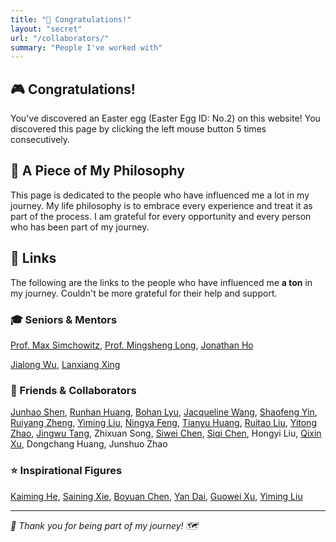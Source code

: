 ```yaml
---
title: "🎉 Congratulations!"
layout: "secret"
url: "/collaborators/"
summary: "People I've worked with"
---
```


## 🎮 Congratulations!

You've discovered an Easter egg (Easter Egg ID: No.2) on this website! You discovered this page by clicking the left mouse button 5 times consecutively.

## 🌟 A Piece of My Philosophy

This page is dedicated to the people who have influenced me a lot in my journey. My life philosophy is to embrace every experience and treat it as part of the process. I am grateful for every opportunity and every person who has been part of my journey.

## 👥 Links
The following are the links to the people who have influenced me __a ton__ in my journey. Couldn't be more grateful for their help and support.
### 🎓 Seniors & Mentors
[Prof. Max Simchowitz](https://msimchowitz.github.io), [Prof. Mingsheng Long](https://ise.thss.tsinghua.edu.cn/~mlong/), [Jonathan Ho](http://www.jonathanho.me)

[Jialong Wu](https://manchery.github.io), [Lanxiang Xing](https://scholar.google.com/citations?user=OoSd2xAAAAAJ&hl=en)

### 🤝 Friends & Collaborators
[Junhao Shen](https://arxiv.org/pdf/2402.14008), [Runhan Huang](https://scholar.google.com/citations?user=7N0VoNsAAAAJ&hl=en), [Bohan Lyu](https://lyubh.cn), [Jacqueline Wang](https://www.linkedin.com/in/jacqueline-yujia-wang), [Shaofeng Yin](https://operator22th.github.io), [Ruiyang Zheng](https://github.com/zhengry22), [Yiming Liu](https://leo1oel.github.io), [Ningya Feng](https://openreview.net/profile?id=~Ningya_Feng1), [Tianyu Huang](https://illumiart.net), [Ruitao Liu](https://arxiv.org/abs/2412.20104), [Yitong Zhao](https://github.com/origamizyt), [Jingwu Tang](https://tangjingwu.com), Zhixuan Song, [Siwei Chen](https://github.com/pkuchensw), [Siqi Chen](https://nicsefc.ee.tsinghua.edu.cn/people/SiqiChen), Hongyi Liu, [Qixin Xu](https://github.com/Racktic), Dongchang Huang, Junshuo Zhao

### ⭐ Inspirational Figures
[Kaiming He](https://people.csail.mit.edu/kaiming/), [Saining Xie](https://www.sainingxie.com), [Boyuan Chen](https://boyuan.space), [Yan Dai](https://yandaichn.github.io), [Guowei Xu](https://xugw-kevin.github.io), [Yiming Liu](https://leo1oel.github.io)

---
*🎯 Thank you for being part of my journey! 🗺️*